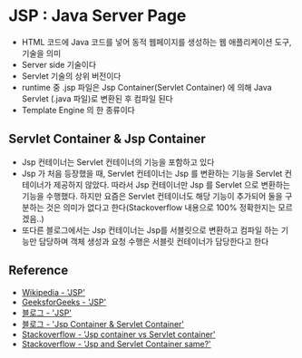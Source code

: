 # JSP : Java Server Page
- HTML 코드에 Java 코드를 넣어 동적 웹페이지를 생성하는 웹 애플리케이션 도구, 기술을 의미
- Server side 기술이다
- Servlet 기술의 상위 버전이다
- runtime 중 .jsp 파일은 Jsp Container(Servlet Container) 에 의해 Java Servlet (.java 파일)로 변환된 후 컴파일 된다
- Template Engine 의 한 종류이다

## Servlet Container & Jsp Container
- Jsp 컨테이너는 Servlet 컨테이너의 기능을 포함하고 있다
- Jsp 가 처음 등장했을 때, Servlet 컨테이너는 Jsp 를 변환하는 기능을 Servlet 컨테이너가 제공하지 않았다. 따라서 Jsp 컨테이너만 Jsp 를 Servlet 으로 변환하는 기능을 수행했다. 하지만 요즘은 Servlet 컨테이너도 해당 기능이 추가되어 둘을 구분하는 것은 의미가 없다고 한다(Stackoverflow 내용으로 100% 정확한지는 모르겠음..)
- 또다른 블로그에서는 Jsp 컨테이너는 Jsp를 서블릿으로 변환하고 컴파일 하는 기능만 담당하며 객체 생성과 요청 수행은 서블릿 컨테이너가 담당한다고 한다

## Reference
- [Wikipedia - 'JSP'](https://en.wikipedia.org/wiki/Jakarta_Server_Pages)
- [GeeksforGeeks - 'JSP'](https://www.geeksforgeeks.org/introduction-to-jsp/)
- [블로그 - 'JSP'](https://javacpro.tistory.com/43)
- [블로그 - 'Jsp Container & Servlet Container'](https://m.blog.naver.com/PostView.naver?isHttpsRedirect=true&blogId=zag001&logNo=221558401301)
- [Stackoverflow - 'Jsp container vs Servlet container'](https://stackoverflow.com/questions/10680332/jsp-container-vs-servlet-container)
- [Stackoverflow - 'Jsp and Servlet Container same?'](https://stackoverflow.com/questions/2113934/are-jsp-and-servlet-container-same?noredirect=1&lq=1)